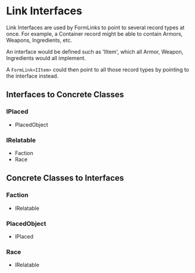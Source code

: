 # Link Interfaces
Link Interfaces are used by FormLinks to point to several record types at once.  For example, a Container record might be able to contain Armors, Weapons, Ingredients, etc.

An interface would be defined such as 'IItem', which all Armor, Weapon, Ingredients would all implement.

A `FormLink<IItem>` could then point to all those record types by pointing to the interface instead.
## Interfaces to Concrete Classes
### IPlaced
- PlacedObject
### IRelatable
- Faction
- Race
## Concrete Classes to Interfaces
### Faction
- IRelatable
### PlacedObject
- IPlaced
### Race
- IRelatable
